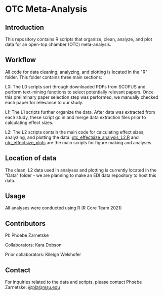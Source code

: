 # OTC Meta-Analysis

## Introduction

This repository contains R scripts that organize, clean, analyze, and plot data for an open-top chamber (OTC) meta-analysis.

## Workflow

All code for data cleaning, analyzing, and plotting is located in the "R" folder. This folder contains three main sections:

L0: The L0 scripts sort through downloaded PDFs from SCOPUS and perform text-mining functions to select potentially relevant papers. Once this preliminary paper selection step was performed, we manually checked each paper for relevance to our study.

L1: The L1 scripts further organize the data. After data was extracted from each study, these script go in and merge data extraction files prior to calculating effect sizes.

L2: The L2 scripts contain the main code for calculating effect sizes, analyzing, and plotting the data. [otc_effectsize_analysis_L2.R](https://github.com/SpaCE-Lab-MSU/OTCMetaAnalysis/blob/main/R/L2/otc_effectsize_analyses_L2.R) and [otc_effectsize_plots](https://github.com/SpaCE-Lab-MSU/OTCMetaAnalysis/blob/main/R/L2/otc_effectsize_plots_L2.R) are the main scripts for figure making and analyses.

## Location of data

The clean, L2 data used in analyses and plotting is currently located in the "Data" folder - we are planning to make an EDI data repository to host this data.

## Usage

All analyses were conducted using R (R Core Team 2021)

## Contributors

PI: Phoebe Zarnetske

Collaborators: Kara Dobson

Prior collaborators: Kileigh Welshofer

## Contact

For inquiries related to the data and scripts, please contact Phoebe Zarnetske: @plz@msu.edu
